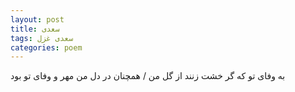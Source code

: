 ```yaml
---
layout: post
title: سعدی
tags: سعدی غزل
categories: poem
---
```


به وفای تو که گر خشت زنند از گل من / همچنان در دل من مهر و وفای تو بود
